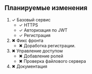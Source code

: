 ## Планируемые изменения

1) ✓ Базовый сервис
	- ✓ HTTPS
	- ✓ Авторизация по JWT
	- ✓ Регистрация
2) ✖ Фикс фронта
	- ✖ Доработка регистрации.
3) ✖ Управление доступом
	- ✖ Добавление ролей
	- ✖ Проверка файлового сервера
4) ✖ Документация